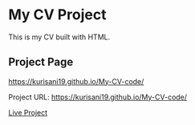 

# My CV Project

This is my CV built with HTML.

## Project Page

https://kurisani19.github.io/My-CV-code/

Project URL: https://kurisani19.github.io/My-CV-code/


[Live Project](https://kurisani19.github.io/My-CV-code/)

